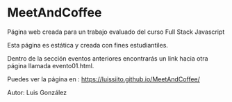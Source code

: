 # MeetAndCoffee
Página web creada para un trabajo evaluado del curso Full Stack Javascript

Esta página es estática y creada con fines estudiantiles.

Dentro de la sección eventos anteriores encontrarás un link hacia otra página llamada evento01.html.

Puedes ver la página en : https://luissiito.github.io/MeetAndCoffee/

Autor: Luis González

